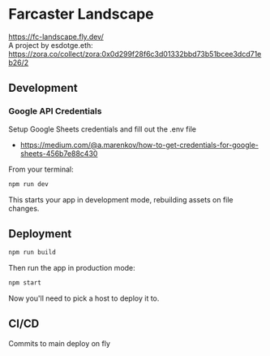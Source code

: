 # Farcaster Landscape

https://fc-landscape.fly.dev/  
A project by esdotge.eth: https://zora.co/collect/zora:0x0d299f28f6c3d01332bbd73b51bcee3dcd71eb26/2

## Development

### Google API Credentials

Setup Google Sheets credentials and fill out the .env file

- https://medium.com/@a.marenkov/how-to-get-credentials-for-google-sheets-456b7e88c430

From your terminal:

```sh
npm run dev
```

This starts your app in development mode, rebuilding assets on file changes.

## Deployment

```sh
npm run build
```

Then run the app in production mode:

```sh
npm start
```

Now you'll need to pick a host to deploy it to.

## CI/CD

Commits to main deploy on fly
